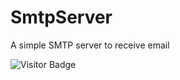 # SmtpServer
A simple SMTP server to receive email


![Visitor Badge](https://visitor-badge.laobi.icu/badge?page_id=ajeetx/dotnet.sample.api)

